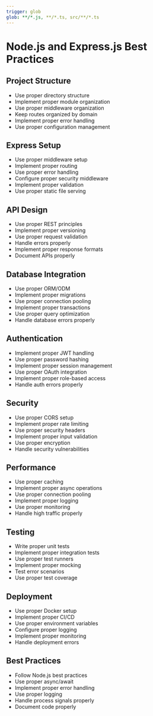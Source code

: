 ```yaml
---
trigger: glob
glob: **/*.js, **/*.ts, src/**/*.ts
---
```


# Node.js and Express.js Best Practices

## Project Structure

- Use proper directory structure
- Implement proper module organization
- Use proper middleware organization
- Keep routes organized by domain
- Implement proper error handling
- Use proper configuration management

## Express Setup

- Use proper middleware setup
- Implement proper routing
- Use proper error handling
- Configure proper security middleware
- Implement proper validation
- Use proper static file serving

## API Design

- Use proper REST principles
- Implement proper versioning
- Use proper request validation
- Handle errors properly
- Implement proper response formats
- Document APIs properly

## Database Integration

- Use proper ORM/ODM
- Implement proper migrations
- Use proper connection pooling
- Implement proper transactions
- Use proper query optimization
- Handle database errors properly

## Authentication

- Implement proper JWT handling
- Use proper password hashing
- Implement proper session management
- Use proper OAuth integration
- Implement proper role-based access
- Handle auth errors properly

## Security

- Use proper CORS setup
- Implement proper rate limiting
- Use proper security headers
- Implement proper input validation
- Use proper encryption
- Handle security vulnerabilities

## Performance

- Use proper caching
- Implement proper async operations
- Use proper connection pooling
- Implement proper logging
- Use proper monitoring
- Handle high traffic properly

## Testing

- Write proper unit tests
- Implement proper integration tests
- Use proper test runners
- Implement proper mocking
- Test error scenarios
- Use proper test coverage

## Deployment

- Use proper Docker setup
- Implement proper CI/CD
- Use proper environment variables
- Configure proper logging
- Implement proper monitoring
- Handle deployment errors

## Best Practices

- Follow Node.js best practices
- Use proper async/await
- Implement proper error handling
- Use proper logging
- Handle process signals properly
- Document code properly
